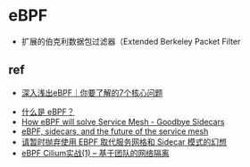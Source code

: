 # eBPF

+ 扩展的伯克利数据包过滤器（Extended Berkeley Packet Filter

## ref

+ [深入浅出eBPF｜你要了解的7个核心问题](https://zhuanlan.zhihu.com/p/526476483)
<!-- eBPF -->
+ [什么是 eBPF？](https://lib.jimmysong.io/what-is-ebpf/)
+ [How eBPF will solve Service Mesh - Goodbye Sidecars](https://isovalent.com/blog/post/2021-12-08-ebpf-servicemesh)
+ [eBPF, sidecars, and the future of the service mesh](https://buoyant.io/2022/06/07/ebpf-sidecars-and-the-future-of-the-service-mesh/)
+ [请暂时抛弃使用 EBPF 取代服务网格和 Sidecar 模式的幻想](https://jimmysong.io/blog/ebpf-sidecar-and-service-mesh/)
+ [eBPF Cilium实战(1) – 基于团队的网络隔离](https://www.kubernetes.org.cn/9884.html)